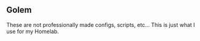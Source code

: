 Golem
---
These are not professionally made configs, scripts, etc... This is just what I use for my Homelab.

